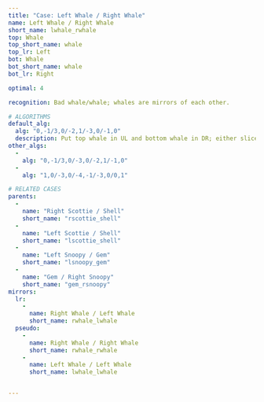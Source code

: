 ```yaml
---
title: "Case: Left Whale / Right Whale"
name: Left Whale / Right Whale
short_name: lwhale_rwhale
top: Whale
top_short_name: whale
top_lr: Left
bot: Whale
bot_short_name: whale
bot_lr: Right

optimal: 4

recognition: Bad whale/whale; whales are mirrors of each other.

# ALGORITHMS
default_alg:
  alg: "0,-1/3,0/-2,1/-3,0/-1,0"
  description: Put top whale in UL and bottom whale in DR; either slice alignment will create scottie/shell.
other_algs:
  -
    alg: "0,-1/3,0/-3,0/-2,1/-1,0"
  -
    alg: "1,0/-3,0/-4,-1/-3,0/0,1"

# RELATED CASES
parents:
  -
    name: "Right Scottie / Shell"
    short_name: "rscottie_shell"
  -
    name: "Left Scottie / Shell"
    short_name: "lscottie_shell"
  -
    name: "Left Snoopy / Gem"
    short_name: "lsnoopy_gem"
  -
    name: "Gem / Right Snoopy"
    short_name: "gem_rsnoopy"
mirrors:
  lr:
    -
      name: Right Whale / Left Whale
      short_name: rwhale_lwhale
  pseudo:
    -
      name: Right Whale / Right Whale
      short_name: rwhale_rwhale
    -
      name: Left Whale / Left Whale
      short_name: lwhale_lwhale


---
```


